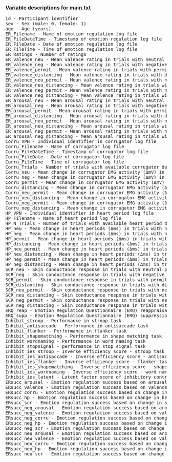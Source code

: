 ### Variable descriptions for [main.txt](main.txt) 
<pre>
id - Participant identifier
sex - Sex (male: 0, female: 1)
age - Age (years)
ER_Filename - Name of emotion regulation log file
ER_FileDateTime - Timestamp of emotion regulation log file
ER_FileDate - Date of emotion regulation log file
ER_FileTime - Time of emotion regulation log file
ER_Ratings - Number of ratings
ER_valence_neu - Mean valence rating in trials with neutral pictures
ER_valence_neg - Mean valence rating in trials with negative pictures
ER_valence_permit - Mean valence rating in trials with permit strategy
ER_valence_distancing - Mean valence rating in trials with distancing strategy
ER_valence_neu_permit - Mean valence rating in trials with neutral pictures and permit strategy
ER_valence_neu_distancing - Mean valence rating in trials with neutral pictures and distancing strategy
ER_valence_neg_permit - Mean valence rating in trials with negative pictures and permit strategy
ER_valence_neg_distancing - Mean valence rating in trials with negative pictures and distancing strategy
ER_arousal_neu - Mean arousal rating in trials with neutral pictures
ER_arousal_neg - Mean arousal rating in trials with negative pictures
ER_arousal_permit - Mean arousal rating in trials with permit strategy
ER_arousal_distancing - Mean arousal rating in trials with distancing strategy
ER_arousal_neu_permit - Mean arousal rating in trials with neutral pictures and permit strategy
ER_arousal_neu_distancing - Mean arousal rating in trials with neutral pictures and distancing strategy
ER_arousal_neg_permit - Mean arousal rating in trials with negative pictures and permit strategy
ER_arousal_neg_distancing - Mean arousal rating in trials with negative pictures and distancing strategy
Corru_VPN - Individual identifier in corrugator log file
Corru_Filename - Name of corrugator log file
Corru_FileDateTime - Timestamp of corrugator log file
Corru_FileDate - Date of corrugator log file
Corru_FileTime - Time of corrugator log file
Corru_Trials - Number of trials with available corrugator data
Corru_neu - Mean change in corrugator EMG activity (ΔmV) in trials with neutral pictures
Corru_neg - Mean change in corrugator EMG activity (ΔmV) in trials with negative pictures
Corru_permit - Mean change in corrugator EMG activity (ΔmV) in trials with permit strategy
Corru_distancing - Mean change in corrugator EMG activity (ΔmV) in trials with distancing strategy
Corru_neu_permit - Mean change in corrugator EMG activity (ΔmV) in trials with neutral pictures and permit strategy
Corru_neu_distancing - Mean change in corrugator EMG activity (ΔmV) in trials with neutral pictures and distancing strategy
Corru_neg_permit - Mean change in corrugator EMG activity (ΔmV) in trials with negative pictures and permit strategy
Corru_neg_distancing - Mean change in corrugator EMG activity (ΔmV) in trials with negative pictures and distancing strategy
HP_VPN - Individual identifier in heart period log file
HP_Filename - Name of heart period log file
HP_N_Trials - Number of trials with available heart period data
HP_neu - Mean change in heart periods (Δms) in trials with neutral pictures
HP_neg - Mean change in heart periods (Δms) in trials with negative pictures
HP_permit - Mean change in heart periods (Δms) in trials with permit strategy
HP_distancing - Mean change in heart periods (Δms) in trials with distancing strategy
HP_neu_permit - Mean change in heart periods (Δms) in trials with neutral pictures and permit strategy
HP_neu_distancing - Mean change in heart periods (Δms) in trials with neutral pictures and distancing strategy
HP_neg_permit - Mean change in heart periods (Δms) in trials with negative pictures and permit strategy
HP_neg_distancing - Mean change in heart periods (Δms) in trials with negative pictures and distancing strategy
SCR_neu - Skin conductance response in trials with neutral pictures
SCR_neg - Skin conductance response in trials with negative pictures
SCR_permit - Skin conductance response in trials with permit strategy
SCR_distancing - Skin conductance response in trials with distancing strategy
SCR_neu_permit - Skin conductance response in trials with neutral pictures and permit strategy
SCR_neu_distancing - Skin conductance response in trials with neutral pictures and distancing strategy
SCR_neg_permit - Skin conductance response in trials with negative pictures and permit strategy
SCR_neg_distancing - Skin conductance response in trials with negative pictures and distancing strategy
ERQ_reap - Emotion Regulation Questionnaire (ERQ) reappraisal score
ERQ_supp - Emotion Regulation Questionnaire (ERQ) suppression score
Inhibit_stroop - Performance in stroop task
Inhibit_antisaccade - Performance in antisaccade task
Inhibit_flanker - Performance in flanker task
Inhibit_shapematching - Performance in shape matching task
Inhibit_wordnaming - Performance in word naming task
Inhibit_stopsignal - performance in stop signal task
Inhibit_ies_stroop - Inverse efficiency score - stroop task
Inhibit_ies_antisaccade - Inverse efficiency score - antisaccade task
Inhibit_ies_flanker - Inverse efficiency score - flanker task
Inhibit_ies_shapematching - Inverse efficiency score - shape matching task
Inhibit_ies_wordnaming - Inverse efficiency score - word naming task
Inhibit_ies_latent - Latent factor score of inhibitory control tasks (inverse efficiency scores)
ERsucc_arousal - Emotion regulation success based on arousal ratings
ERsucc_valence - Emotion regulation success based on valence ratings
ERsucc_corru - Emotion regulation success based on change in corrugator EMG activity
ERsucc_hp - Emotion regulation success based on change in heart periods
ERsucc_scr - Emotion regulation success based on change in skin conductance response
ERsucc_neg_arousal - Emotion regulation success based on arousal ratings (negative trials only)
ERsucc_neg_valence - Emotion regulation success based on valence ratings (negative trials only)
ERsucc_neg_corru - Emotion regulation success based on change in corrugator EMG activity (negative trials only)
ERsucc_neg_hp - Emotion regulation success based on change in heart periods (negative trials only)
ERsucc_neg_scr - Emotion regulation success based on change in skin conductance response (negative trials only)
ERsucc_neu_arousal - Emotion regulation success based on arousal ratings (neutral trials only)
ERsucc_neu_valence - Emotion regulation success based on valence ratings (neutral trials only)
ERsucc_neu_corru - Emotion regulation success based on change in corrugator EMG activity (neutral trials only)
ERsucc_neu_hp - Emotion regulation success based on change in heart periods (neutral trials only)
ERsucc_neu_scr - Emotion regulation success based on change in skin conductance response (neutral trials only)
</pre>
